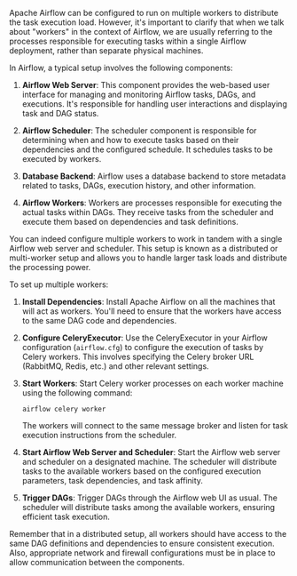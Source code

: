Apache Airflow can be configured to run on multiple workers to distribute the task execution load. However, it's important to clarify that when we talk about "workers" in the context of Airflow, we are usually referring to the processes responsible for executing tasks within a single Airflow deployment, rather than separate physical machines.

In Airflow, a typical setup involves the following components:

1. **Airflow Web Server**:
   This component provides the web-based user interface for managing and monitoring Airflow tasks, DAGs, and executions. It's responsible for handling user interactions and displaying task and DAG status.

2. **Airflow Scheduler**:
   The scheduler component is responsible for determining when and how to execute tasks based on their dependencies and the configured schedule. It schedules tasks to be executed by workers.

3. **Database Backend**:
   Airflow uses a database backend to store metadata related to tasks, DAGs, execution history, and other information.

4. **Airflow Workers**:
   Workers are processes responsible for executing the actual tasks within DAGs. They receive tasks from the scheduler and execute them based on dependencies and task definitions.

You can indeed configure multiple workers to work in tandem with a single Airflow web server and scheduler. This setup is known as a distributed or multi-worker setup and allows you to handle larger task loads and distribute the processing power.

To set up multiple workers:

1. **Install Dependencies**:
   Install Apache Airflow on all the machines that will act as workers. You'll need to ensure that the workers have access to the same DAG code and dependencies.

2. **Configure CeleryExecutor**:
   Use the CeleryExecutor in your Airflow configuration (`airflow.cfg`) to configure the execution of tasks by Celery workers. This involves specifying the Celery broker URL (RabbitMQ, Redis, etc.) and other relevant settings.

3. **Start Workers**:
   Start Celery worker processes on each worker machine using the following command:

   ```
   airflow celery worker
   ```

   The workers will connect to the same message broker and listen for task execution instructions from the scheduler.

4. **Start Airflow Web Server and Scheduler**:
   Start the Airflow web server and scheduler on a designated machine. The scheduler will distribute tasks to the available workers based on the configured execution parameters, task dependencies, and task affinity.

5. **Trigger DAGs**:
   Trigger DAGs through the Airflow web UI as usual. The scheduler will distribute tasks among the available workers, ensuring efficient task execution.

Remember that in a distributed setup, all workers should have access to the same DAG definitions and dependencies to ensure consistent execution. Also, appropriate network and firewall configurations must be in place to allow communication between the components.
